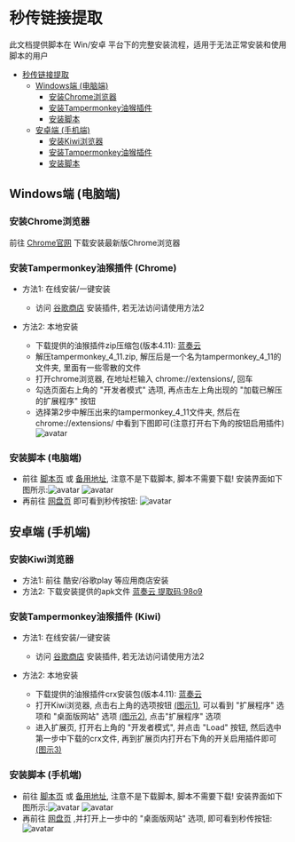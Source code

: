 # 秒传链接提取

此文档提供脚本在 Win/安卓 平台下的完整安装流程，适用于无法正常安装和使用脚本的用户

- [秒传链接提取](#秒传链接提取)
	- [Windows端 (电脑端)](#windows端-电脑端)
	  - [安装Chrome浏览器](#安装Chrome浏览器)
	  - [安装Tampermonkey油猴插件](#安装Tampermonkey油猴插件-Chrome)
	  - [安装脚本](#安装脚本-电脑端)
	- [安卓端 (手机端)](#安卓端-手机端)
	  - [安装Kiwi浏览器](#安装Kiwi浏览器)
	  - [安装Tampermonkey油猴插件](#安装Tampermonkey油猴插件-Kiwi)
	  - [安装脚本](#安装脚本-手机端)

## Windows端 (电脑端)

### 安装Chrome浏览器

前往 [Chrome官网](https://www.google.cn/chrome/) 下载安装最新版Chrome浏览器

### 安装Tampermonkey油猴插件 (Chrome)

- 方法1: 在线安装/一键安装
	- 访问 [谷歌商店](https://chrome.google.com/webstore/detail/tampermonkey/dhdgffkkebhmkfjojejmpbldmpobfkfo) 安装插件, 若无法访问请使用方法2

- 方法2: 本地安装
	- 下载提供的油猴插件zip压缩包(版本4.11): [蓝奏云](https://wwa.lanzous.com/iTHTthysa9i)
	- 解压tampermonkey_4_11.zip, 解压后是一个名为tampermonkey_4_11的文件夹, 里面有一些零散的文件
	- 打开chrome浏览器, 在地址栏输入 chrome://extensions/, 回车
	- 勾选页面右上角的 "开发者模式" 选项, 再点击左上角出现的 "加载已解压的扩展程序" 按钮
	- 选择第2步中解压出来的tampermonkey_4_11文件夹, 然后在 chrome://extensions/ 中看到下图即可(注意打开右下角的按钮启用插件)
	![avatar](https://pic.rmb.bdstatic.com/bjh/add4a026a7a32e3e0bc1e0ced7522957.png)

### 安装脚本 (电脑端)
- 前往 [脚本页](https://greasyfork.org/zh-CN/scripts/397324) 或 [备用地址](https://cdn.jsdelivr.net/gh/mengzonefire/dupan-rapid-extract@master/%E7%A7%92%E4%BC%A0%E9%93%BE%E6%8E%A5%E6%8F%90%E5%8F%96.user.js), 注意不是下载脚本, 脚本不需要下载! 安装界面如下图所示:![avatar](https://pic.rmb.bdstatic.com/bjh/11721eaa466bc76dacf0575d5f784b76.png) ![avatar](https://pic.rmb.bdstatic.com/bjh/89065004ba55061c9bdfa0f097a57617.png)
- 再前往 [网盘页](https://pan.baidu.com/) 即可看到秒传按钮:
![avatar](https://pic.rmb.bdstatic.com/bjh/906d935f1ca110f13b1e6afd763341ac.png)


## 安卓端 (手机端)

### 安装Kiwi浏览器
- 方法1: 前往 酷安/谷歌play 等应用商店安装
- 方法2: 下载安装提供的apk文件 [蓝奏云 提取码:98o9](https://wws.lanzous.com/ifNGXk8qcyf)

### 安装Tampermonkey油猴插件 (Kiwi)
- 方法1: 在线安装/一键安装
	- 访问 [谷歌商店](https://chrome.google.com/webstore/detail/tampermonkey/dhdgffkkebhmkfjojejmpbldmpobfkfo) 安装插件, 若无法访问请使用方法2

- 方法2: 本地安装
	- 下载提供的油猴插件crx安装包(版本4.11): [蓝奏云](https://wws.lanzous.com/iZzkRk8qd0h)
	- 打开Kiwi浏览器, 点击右上角的选项按钮 [(图示1)](https://pic.rmb.bdstatic.com/bjh/3cae4fb32add8b72e8b560e8f015c941.jpeg), 可以看到 "扩展程序" 选项和 "桌面版网站" 选项 [(图示2)](https://pic.rmb.bdstatic.com/bjh/0d2710ac7721100eba72b34d519204ac.jpeg), 点击"扩展程序" 选项
	- 进入扩展页, 打开右上角的 "开发者模式", 并点击 "Load" 按钮, 然后选中第一步中下载的crx文件, 再到扩展页内打开右下角的开关启用插件即可 [(图示3)](https://pic.rmb.bdstatic.com/bjh/0b5275f28d3e94787b592d700665077c.jpeg)

### 安装脚本 (手机端)
- 前往 [脚本页](https://greasyfork.org/zh-CN/scripts/397324) 或 [备用地址](https://cdn.jsdelivr.net/gh/mengzonefire/dupan-rapid-extract@master/%E7%A7%92%E4%BC%A0%E9%93%BE%E6%8E%A5%E6%8F%90%E5%8F%96.user.js), 注意不是下载脚本, 脚本不需要下载! 安装界面如下图所示:![avatar](https://pic.rmb.bdstatic.com/bjh/11721eaa466bc76dacf0575d5f784b76.png) ![avatar](https://pic.rmb.bdstatic.com/bjh/89065004ba55061c9bdfa0f097a57617.png)
- 再前往 [网盘页](https://pan.baidu.com/) ,并打开上一步中的 "桌面版网站" 选项, 即可看到秒传按钮:
![avatar](https://pic.rmb.bdstatic.com/bjh/4b24deb39cff15453eb417567a10b5d9.jpeg)
